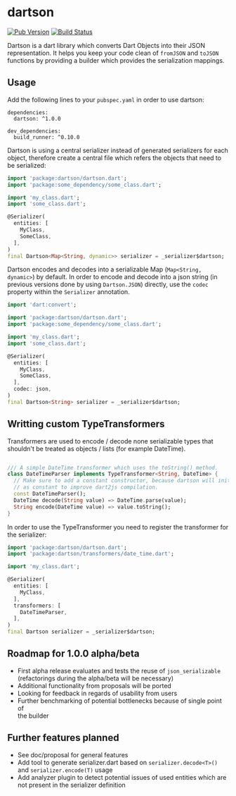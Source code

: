 # dartson
[![Pub Version](https://img.shields.io/pub/v/dartson.svg)](https://pub.dartlang.org/packages/dartson)
[![Build Status](https://travis-ci.org/eredo/dartson.svg?branch=master)](https://travis-ci.org/eredo/dartson)

Dartson is a dart library which converts Dart Objects into their JSON representation. It helps you keep your code clean
of `fromJSON` and `toJSON` functions by providing a builder which provides the serialization mappings.

## Usage

Add the following lines to your `pubspec.yaml` in order to use dartson:

```
dependencies:
  dartson: ^1.0.0
  
dev_dependencies:
  build_runner: ^0.10.0
```

Dartson is using a central serializer instead of generated serializers for each object, therefore
create a central file which refers the objects that need to be serialized:

```dart
import 'package:dartson/dartson.dart';
import 'package:some_dependency/some_class.dart';

import 'my_class.dart';
import 'some_class.dart';

@Serializer(
  entities: [
    MyClass,
    SomeClass,
  ],
)
final Dartson<Map<String, dynamic>> serializer = _serializer$dartson;
```

Dartson encodes and decodes into a serializable Map (`Map<String, dynamic>`) by default. In order to
encode and decode into a json string (in previous versions done by using `Dartson.JSON`) directly, use the `codec` 
property within the `Serializer` annotation.

```dart
import 'dart:convert';

import 'package:dartson/dartson.dart';
import 'package:some_dependency/some_class.dart';

import 'my_class.dart';
import 'some_class.dart';

@Serializer(
  entities: [
    MyClass,
    SomeClass,
  ],
  codec: json,
)
final Dartson<String> serializer = _serializer$dartson;
```

## Writting custom TypeTransformers
Transformers are used to encode / decode none serializable types that shouldn't be treated  as objects / lists (for example DateTime).

```dart

/// A simple DateTime transformer which uses the toString() method.
class DateTimeParser implements TypeTransformer<String, DateTime> {
  // Make sure to add a constant constructor, because dartson will initiate all tranformers
  // as constant to improve dart2js compilation.
  const DateTimeParser();
  DateTime decode(String value) => DateTime.parse(value);
  String encode(DateTime value) => value.toString();
}
```

In order to use the TypeTransformer you need to register the transformer for the serializer:

```dart
import 'package:dartson/dartson.dart';
import 'package:dartson/transformers/date_time.dart';

import 'my_class.dart';

@Serializer(
  entities: [
    MyClass,
  ],
  transformers: [
    DateTimeParser,
  ],
)
final Dartson serializer = _serializer$dartson;
```

## Roadmap for 1.0.0 alpha/beta

- First alpha release evaluates and tests the reuse of `json_serializable` 
  (refactorings during the alpha/beta will be necessary)
- Additional functionality from proposals will be ported
- Looking for feedback in regards of usability from users
- Further benchmarking of potential bottlenecks because of single point of  
  the builder

## Further features planned

- See doc/proposal for general features
- Add tool to generate serializer.dart based on `serializer.decode<T>()` and
  `serializer.encode(T)` usage
- Add analyzer plugin to detect potential issues of used entities which are not 
  present in the serializer definition